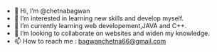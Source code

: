 - 👋 Hi, I’m @chetnabagwan
- 👀 I’m interested in learning new skills and develop myself.
- 🌱 I’m currently learning web developement,JAVA and C++. 
- 💞️ I’m looking to collaborate on websites and widen my knowledge.
- 📫 How to reach me : bagwanchetna66@gmail.com



